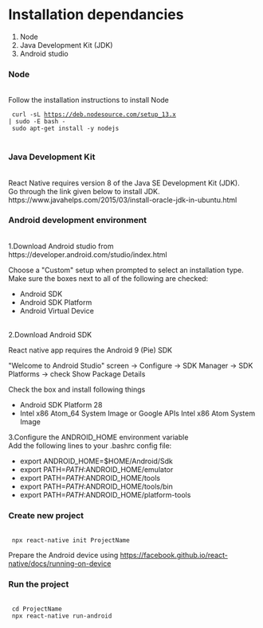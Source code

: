 # Installation dependancies
1. Node <br />
2. Java Development Kit (JDK) <br />
3. Android studio <br />

<h3> Node  </h3> <br />
Follow the installation instructions to install Node  <br />

<code> curl -sL https://deb.nodesource.com/setup_13.x | sudo -E bash - </code>  <br />
<code> sudo apt-get install -y nodejs </code>  <br />

<h3> Java Development Kit </h3> <br />
React Native requires version 8 of the Java SE Development Kit (JDK). <br />
Go through the link given below to install JDK.  <br />
https://www.javahelps.com/2015/03/install-oracle-jdk-in-ubuntu.html

<h3> Android development environment </h3>  <br />
1.Download Android studio from https://developer.android.com/studio/index.html   <br />

  Choose a "Custom" setup when prompted to select an installation type. Make sure the boxes next to all of the following are    checked: <br />
  * Android SDK
  * Android SDK Platform
  * Android Virtual Device 
<br />
2.Download Android SDK   <br />

  React native app requires the Android 9 (Pie) SDK <br />

  "Welcome to Android Studio" screen -> Configure -> SDK Manager -> SDK Platforms ->  check Show Package Details <br />
  
  Check the box and install following things <br />
  - Android SDK Platform 28
  - Intel x86 Atom_64 System Image or Google APIs Intel x86 Atom System Image <br />

3.Configure the ANDROID_HOME environment variable    <br />
Add the following lines to your .bashrc config file:
* export ANDROID_HOME=$HOME/Android/Sdk <br /> 
* export PATH=$PATH:$ANDROID_HOME/emulator <br />
* export PATH=$PATH:$ANDROID_HOME/tools <br />
* export PATH=$PATH:$ANDROID_HOME/tools/bin <br />
* export PATH=$PATH:$ANDROID_HOME/platform-tools  <br />


<h3>  Create new project </h3>  <br />
 <code> npx react-native init ProjectName </code> <br />
 
 
 Prepare the Android device using https://facebook.github.io/react-native/docs/running-on-device  <br />
 
<h3> Run the project </h3> <br />
<code> cd ProjectName </code> <br />
<code> npx react-native run-android </code>  <br />
